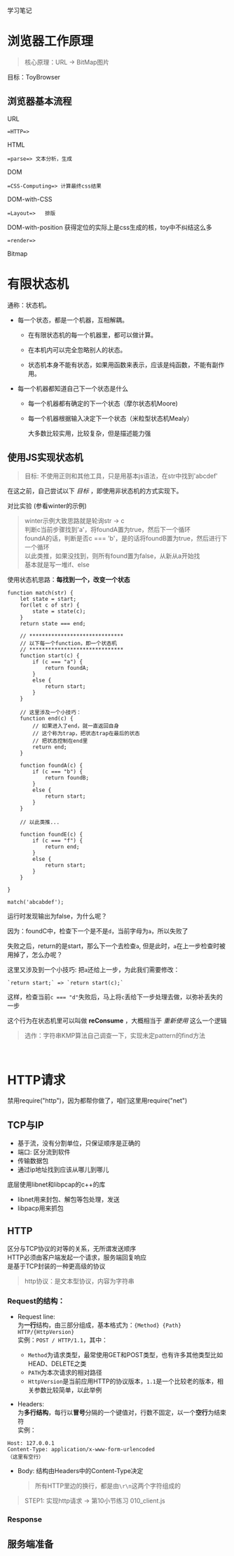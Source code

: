 学习笔记

# 浏览器工作原理

> 核心原理：URL -> BitMap图片

目标：ToyBrowser

## 浏览器基本流程

URL

    =HTTP=> 

HTML

    =parse=> 文本分析，生成

DOM

    =CSS-Computing=> 计算最终css结果

DOM-with-CSS

    =Layout=>   排版

DOM-with-position   获得定位的实际上是css生成的核，toy中不纠结这么多

    =render=>

Bitmap

# 有限状态机

通称：状态机。

- 每一个状态，都是一个机器，互相解耦。

    - 在有限状态机的每一个机器里，都可以做计算。

    - 在本机内可以完全忽略别人的状态。

    - 状态机本身不能有状态，如果用函数来表示，应该是纯函数，不能有副作用。

- 每一个机器都知道自己下一个状态是什么

    - 每一个机器都有确定的下一个状态（摩尔状态机Moore)

    - 每一个机器根据输入决定下一个状态（米粒型状态机Mealy）

        大多数比较实用，比较复杂，但是描述能力强

## 使用JS实现状态机

> 目标: 不使用正则和其他工具，只是用基本js语法，在str中找到'abcdef'

在这之前，自己尝试以下 *目标* ，即使用非状态机的方式实现下。  

对比实验 (参看winter的示例)
> winter示例大致思路就是轮询str -> c  
> 判断c当前步骤找到'a'，将foundA置为true，然后下一个循环  
> foundA的话，判断是否c === 'b'，是的话将foundB置为true，然后进行下一个循环  
> 以此类推，如果没找到，则所有found置为false，从新从a开始找  
> 基本就是写一堆if、else

使用状态机思路：**每找到一个，改变一个状态**  


```
function match(str) {
    let state = start;
    for(let c of str) {
        state = state(c);
    }
    return state === end;

    // ******************************
    // 以下每一个function，即一个状态机
    // ******************************
    function start(c) {
        if (c === "a") {
            return foundA;
        }
        else {
            return start;
        }
    }

    // 这里涉及一个小技巧：
    function end(c) {
        // 如果进入了end，就一直返回自身
        // 这个称为trap，把状态trap在最后的状态
        // 把状态控制在end里
        return end;
    }

    function foundA(c) {
        if (c === "b") {
            return foundB;
        }
        else {
            return start;
        }
    }

    // 以此类推...

    function foundE(c) {
        if (c === "f") {
            return end;
        }
        else {
            return start;
        }
    }

}

match('abcabdef');
```
运行时发现输出为false，为什么呢？  

因为：foundC中，检查下一个是不是`d`，当前字母为`a`，所以失败了  

失败之后，return的是start，那么下一个去检查`a`, 但是此时，`a`在上一步检查时被用掉了，怎么办呢？  

这里又涉及到一个小技巧: 把`a`还给上一步，为此我们需要修改：

    `return start;` => `return start(c);`

这样，检查当前`c === "d"`失败后，马上将`c`丢给下一步处理去做，以弥补丢失的一步  

这个行为在状态机里可以叫做 **reConsume** ，大概相当于 *重新使用* 这么一个逻辑

> 选作：字符串KMP算法自己调查一下，实现未定pattern的find方法


&emsp;
# HTTP请求

禁用require("http")，因为都帮你做了，咱们这里用require("net")

## TCP与IP

- 基于流，没有分割单位，只保证顺序是正确的
- 端口: 区分流到软件
- 传输数据包
- 通过ip地址找到应该从哪儿到哪儿

底层使用libnet和libpcap的c++的库
- libnet用来封包、解包等包处理，发送
- libpacp用来抓包  

## HTTP

区分与TCP协议的对等的关系，无所谓发送顺序  
HTTP必须由客户端发起一个请求，服务端回复响应  
是基于TCP封装的一种更高级的协议  

> http协议：是文本型协议，内容为字符串

### Request的结构：
- Request line:  
    为**一行**结构，由三部分组成，基本格式为：`{Method} {Path} HTTP/{HttpVersion}`  
    实例：`POST / HTTP/1.1`，其中：  
    - `Method`为请求类型，最常使用GET和POST类型，也有许多其他类型比如HEAD、DELETE之类  
    - `PATH`为本次请求的相对路径  
    - `HttpVersion`是当前应用HTTP的协议版本，`1.1`是一个比较老的版本，相关参数比较简单，以此举例  

- Headers:  
    为**多行结构**，每行以**冒号**分隔的一个键值对，行数不固定，以一个**空行**为结束符  
    实例：  
```
Host: 127.0.0.1
Content-Type: application/x-www-form-urlencoded  
（这里有空行）
```

- Body:
    结构由Headers中的Content-Type决定
    > 所有HTTP里边的换行，都是由`\r\n`这两个字符组成的

> STEP1: 实现http请求 -> 第10小节练习 010_client.js

### Response

## 服务端准备